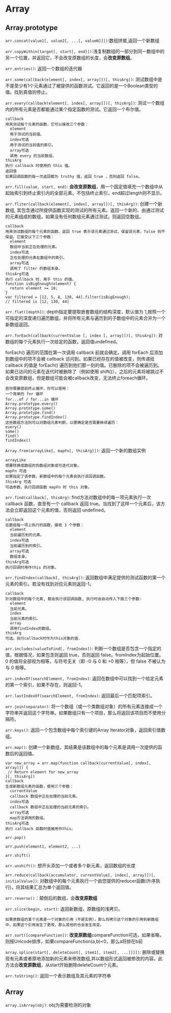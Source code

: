 # Array
## Array.prototype
`arr.concat(value1[, value2[, ...[, valueN]]])`:数组拼接,返回一个新数组

`arr.copyWithin(target[, start[, end]])`:浅复制数组的一部分到同一数组中的另一个位置，并返回它，不会改变原数组的长度，会**改变原数组**。

`arr.entries()`: 返回一个数组的迭代器

`arr.some(callback(element[, index[, array]])[, thisArg])`: 测试数组中是不是至少有1个元素通过了被提供的函数测试。它返回的是一个Boolean类型的值。找到真值则停止。

`arr.every(callback(element[, index[, array]])[, thisArg])`: 测试一个数组内的所有元素是否都能通过某个指定函数的测试。它返回一个布尔值。
```
callback
用来测试每个元素的函数，它可以接收三个参数：
  element
  用于测试的当前值。
  index可选
  用于测试的当前值的索引。
  array可选
  调用 every 的当前数组。
thisArg
执行 callback 时使用的 this 值。
返回值
如果回调函数的每一次返回都为 truthy 值，返回 true ，否则返回 false。
```

`arr.fill(value, start, end)`: **会改变原数组**，用一个固定值填充一个数组中从起始索引到终止索引内的全部元素。不包括终止索引，end超过length则不显示。

`arr.fliter(callback(element[, index[, array]])[, thisArg])`: 创建一个新数组, 其包含通过所提供函数实现的测试的所有元素。返回一个新的、由通过测试的元素组成的数组，如果没有任何数组元素通过测试，则返回空数组。 
```
callback
用来测试数组的每个元素的函数。返回 true 表示该元素通过测试，保留该元素，false 则不保留。它接受以下三个参数：
  element
  数组中当前正在处理的元素。
  index可选
  正在处理的元素在数组中的索引。
  array可选
  调用了 filter 的数组本身。
thisArg可选
执行 callback 时，用于 this 的值。
function isBigEnough(element) {
  return element >= 10;
}
var filtered = [12, 5, 8, 130, 44].filter(isBigEnough);
// filtered is [12, 130, 44]
```

`arr.flat([depth])`: depth指定要提取嵌套数组的结构深度，默认值为 1,按照一个可指定的深度递归遍历数组，并将所有元素与遍历到的子数组中的元素合并为一个新数组返回。

`arr.forEach(callback(currentValue [, index [, array]])[, thisArg])`: 对数组的每个元素执行一次给定的函数，返回值undefined。

forEach() 遍历的范围在第一次调用 callback 前就会确定。调用 forEach 后添加到数组中的项不会被 callback 访问到。如果已经存在的值被改变，则传递给 callback 的值是 forEach() 遍历到他们那一刻的值。已删除的项不会被遍历到。如果已访问的元素在迭代时被删除了（例如使用 shift()），之后的元素将被跳过不会改变原数组，但是数组可能会被callback改变，无法终止foreach循环。
```
若你需要提前终止循环，你可以使用：
一个简单的 for 循环
for...of / for...in 循环
Array.prototype.every()
Array.prototype.some()
Array.prototype.find()
Array.prototype.findIndex()
这些数组方法则可以对数组元素判断，以便确定是否需要继续遍历：
every()
some()
find()
findIndex()
```

`Array.from(arrayLike[, mapFn[, thisArg]])`: 返回一个新的数组实例
```
arrayLike
想要转换成数组的伪数组对象或可迭代对象。
mapFn 可选
如果指定了该参数，新数组中的每个元素会执行该回调函数。
thisArg 可选
可选参数，执行回调函数 mapFn 时 this 对象。
```

`arr.find(callback[, thisArg)`: find方法对数组中的每一项元素执行一次 callback 函数，直至有一个 callback 返回 true。当找到了这样一个元素后，该方法会立即返回这个元素的值，否则返回 undefined。
```
callback
在数组每一项上执行的函数，接收 3 个参数：
  element
  当前遍历到的元素。
  index可选
  当前遍历到的索引。
  array可选
  数组本身。
thisArg可选
执行回调时用作this 的对象。
```

`arr.findIndex(callback[, thisArg])`: 返回数组中满足提供的测试函数的第一个元素的索引。若没有找到对应元素则返回-1。
```
callback
针对数组中的每个元素, 都会执行该回调函数, 执行时会自动传入下面三个参数:
  element
  当前元素。
  index
  当前元素的索引。
  array
  调用findIndex的数组。
thisArg
可选。执行callback时作为this对象的值.
```

`arr.includes(valueToFind[, fromIndex])`: 判断一个数组是否包含一个指定的值，根据情况，如果包含则返回 true，否则返回 false。fromIndex为起始位置。0 的值将全部视为相等，与符号无关（即 -0 与 0 和 +0 相等），但 false 不被认为与 0 相等。

`arr.indexOf(searchElement, fromIndex)`: 返回在数组中可以找到一个给定元素的第一个索引，如果不存在，则返回-1。

`arr.lastIndexOf(searchElement, fromIndex)`: 返回最后一个匹配项索引。

`arr.join(separator)`: 将一个数组（或一个类数组对象）的所有元素连接成一个字符串并返回这个字符串。如果数组只有一个项目，那么将返回该项目而不使用分隔符。

`arr.keys()`: 返回一个包含数组中每个索引键的Array Iterator对象，返回索引值数组。

`arr.map()`: 创建一个新数组，其结果是该数组中的每个元素是调用一次提供的函数后的返回值。
```
var new_array = arr.map(function callback(currentValue[, index[, array]]) {
 // Return element for new_array 
}[, thisArg])
callback
生成新数组元素的函数，使用三个参数：
  currentValue
  callback 数组中正在处理的当前元素。
  index可选
  callback 数组中正在处理的当前元素的索引。
  array可选
  map方法调用的数组。
thisArg可选
执行 callback 函数时值被用作this。
```
`arr.pop()`

`arr.push(element1, element2, ...)`

`arr.shift()`

`arr.unshift()`: 想开头添加一个或者多个新元素，返回数组的长度

`arr.reduce(callback(accumulator, currentValue[, index[, array]])[, initialValue])`: 对数组中的每个元素执行一个由您提供的reducer函数(升序执行)，将其结果汇总为单个返回值。

`arr.reverse()`：颠倒后的数组，会**改变原数组**

`arr.slice(begin, start)`: 返回新数组，原数组的浅拷贝。
```
如果原数组的某个元素是一个对象的引用（不是实例），那么将拷贝这个对象的引用到新数组中，如果这个引用发生了更改，那么其他的也会发生改变。
```

`arr.sort([compareFunction])`: **改变原数组**compareFunction可选，如果省略，则按Unicode排序，如果compareFunction(a,b)<0，那么a将排在b前

`array.splice(start[, deleteCount[, item1[, item2[, ...]]]])`: 删除或替换现有元素或者原地添加新的元素来修改数组,并以数组形式返回被修改的内容。此方法会**改变原数组**，从start开始删除deleteCount个元素。

`arr.toString()`: 返回一个表示数组及其元素的字符串

## Array
`array.isArray(obj)`: obj为需要检测的对象
